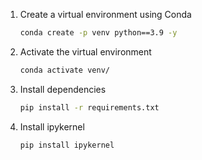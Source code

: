 1. Create a virtual environment using Conda
   ```bash
   conda create -p venv python==3.9 -y

2. Activate the virtual environment
   ```bash
   conda activate venv/

3. Install dependencies
   ```bash
   pip install -r requirements.txt

4. Install ipykernel
   ```bash
   pip install ipykernel

